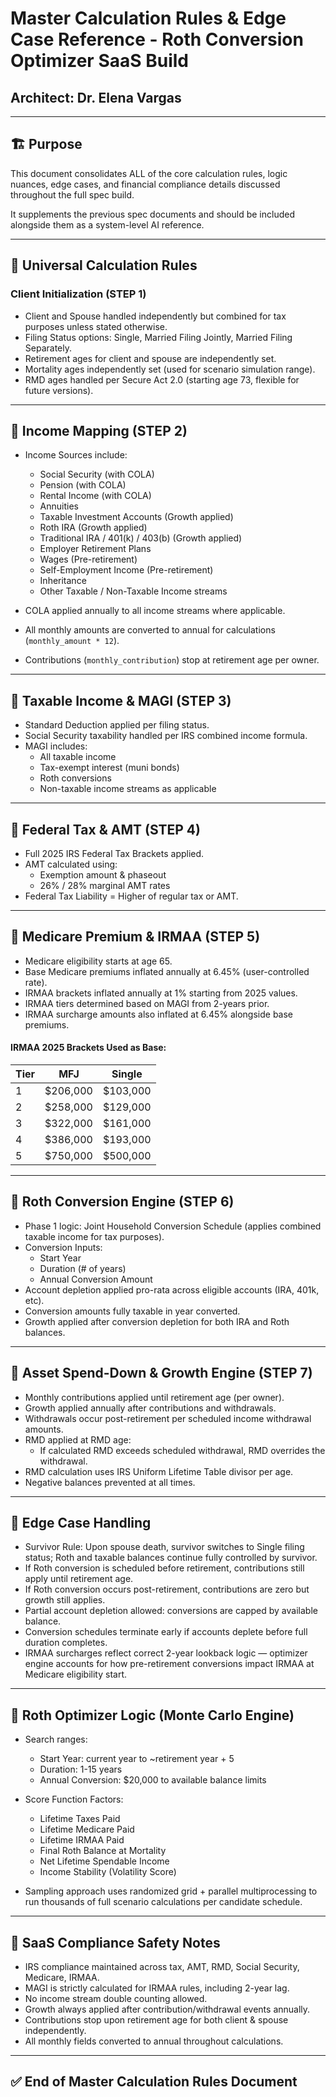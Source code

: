 
# Master Calculation Rules & Edge Case Reference - Roth Conversion Optimizer SaaS Build
## Architect: Dr. Elena Vargas

---

## 🏗️ Purpose

This document consolidates ALL of the core calculation rules, logic nuances, edge cases, and financial compliance details discussed throughout the full spec build.

It supplements the previous spec documents and should be included alongside them as a system-level AI reference.

---

## 🧮 Universal Calculation Rules

### Client Initialization (STEP 1)

- Client and Spouse handled independently but combined for tax purposes unless stated otherwise.
- Filing Status options: Single, Married Filing Jointly, Married Filing Separately.
- Retirement ages for client and spouse are independently set.
- Mortality ages independently set (used for scenario simulation range).
- RMD ages handled per Secure Act 2.0 (starting age 73, flexible for future versions).

---

## 🧮 Income Mapping (STEP 2)

- Income Sources include:
  - Social Security (with COLA)
  - Pension (with COLA)
  - Rental Income (with COLA)
  - Annuities
  - Taxable Investment Accounts (Growth applied)
  - Roth IRA (Growth applied)
  - Traditional IRA / 401(k) / 403(b) (Growth applied)
  - Employer Retirement Plans
  - Wages (Pre-retirement)
  - Self-Employment Income (Pre-retirement)
  - Inheritance
  - Other Taxable / Non-Taxable Income streams

- COLA applied annually to all income streams where applicable.
- All monthly amounts are converted to annual for calculations (`monthly_amount * 12`).
- Contributions (`monthly_contribution`) stop at retirement age per owner.

---

## 🧮 Taxable Income & MAGI (STEP 3)

- Standard Deduction applied per filing status.
- Social Security taxability handled per IRS combined income formula.
- MAGI includes:
  - All taxable income
  - Tax-exempt interest (muni bonds)
  - Roth conversions
  - Non-taxable income streams as applicable

---

## 🧮 Federal Tax & AMT (STEP 4)

- Full 2025 IRS Federal Tax Brackets applied.
- AMT calculated using:
  - Exemption amount & phaseout
  - 26% / 28% marginal AMT rates
- Federal Tax Liability = Higher of regular tax or AMT.

---

## 🧮 Medicare Premium & IRMAA (STEP 5)

- Medicare eligibility starts at age 65.
- Base Medicare premiums inflated annually at 6.45% (user-controlled rate).
- IRMAA brackets inflated annually at 1% starting from 2025 values.
- IRMAA tiers determined based on MAGI from 2-years prior.
- IRMAA surcharge amounts also inflated at 6.45% alongside base premiums.

#### IRMAA 2025 Brackets Used as Base:

| Tier | MFJ | Single |
|------|-----|--------|
| 1 | $206,000 | $103,000 |
| 2 | $258,000 | $129,000 |
| 3 | $322,000 | $161,000 |
| 4 | $386,000 | $193,000 |
| 5 | $750,000 | $500,000 |

---

## 🧮 Roth Conversion Engine (STEP 6)

- Phase 1 logic: Joint Household Conversion Schedule (applies combined taxable income for tax purposes).
- Conversion Inputs:
  - Start Year
  - Duration (# of years)
  - Annual Conversion Amount
- Account depletion applied pro-rata across eligible accounts (IRA, 401k, etc).
- Conversion amounts fully taxable in year converted.
- Growth applied after conversion depletion for both IRA and Roth balances.

---

## 🧮 Asset Spend-Down & Growth Engine (STEP 7)

- Monthly contributions applied until retirement age (per owner).
- Growth applied annually after contributions and withdrawals.
- Withdrawals occur post-retirement per scheduled income withdrawal amounts.
- RMD applied at RMD age:
  - If calculated RMD exceeds scheduled withdrawal, RMD overrides the withdrawal.
- RMD calculation uses IRS Uniform Lifetime Table divisor per age.
- Negative balances prevented at all times.

---

## 🧮 Edge Case Handling

- Survivor Rule: Upon spouse death, survivor switches to Single filing status; Roth and taxable balances continue fully controlled by survivor.
- If Roth conversion is scheduled before retirement, contributions still apply until retirement age.
- If Roth conversion occurs post-retirement, contributions are zero but growth still applies.
- Partial account depletion allowed: conversions are capped by available balance.
- Conversion schedules terminate early if accounts deplete before full duration completes.
- IRMAA surcharges reflect correct 2-year lookback logic — optimizer engine accounts for how pre-retirement conversions impact IRMAA at Medicare eligibility start.

---

## 🧮 Roth Optimizer Logic (Monte Carlo Engine)

- Search ranges:
  - Start Year: current year to ~retirement year + 5
  - Duration: 1-15 years
  - Annual Conversion: $20,000 to available balance limits

- Score Function Factors:
  - Lifetime Taxes Paid
  - Lifetime Medicare Paid
  - Lifetime IRMAA Paid
  - Final Roth Balance at Mortality
  - Net Lifetime Spendable Income
  - Income Stability (Volatility Score)

- Sampling approach uses randomized grid + parallel multiprocessing to run thousands of full scenario calculations per candidate schedule.

---

## 🧮 SaaS Compliance Safety Notes

- IRS compliance maintained across tax, AMT, RMD, Social Security, Medicare, IRMAA.
- MAGI is strictly calculated for IRMAA rules, including 2-year lag.
- No income stream double counting allowed.
- Growth always applied after contribution/withdrawal events annually.
- Contributions stop upon retirement age for both client & spouse independently.
- All monthly fields converted to annual throughout calculations.

---

## ✅ End of Master Calculation Rules Document
